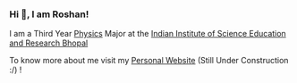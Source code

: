 ### Hi 👋, I am Roshan!

I am a Third Year [Physics](https://www.phy.iiserb.ac.in) Major at the [Indian Institute of Science Education and Research Bhopal](https://www.iiserb.ac.in)

To know more about me visit my [Personal Website](https://romeokilodelta.github.io/) (Still Under Construction :/) !
